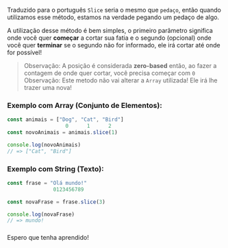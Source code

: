 Traduzido para o português `Slice` seria o mesmo que `pedaço`, então quando utilizamos esse método, estamos na verdade pegando um pedaço de algo.

A utilização desse método é bem simples, o primeiro parâmetro significa onde você quer **começar** a cortar sua fatia e o segundo (opcional) onde você quer **terminar** se o segundo não for informado, ele irá cortar até onde for possível!

> Observação: A posição é considerada **zero-based** então, ao fazer a contagem de onde quer cortar, você precisa começar com `0`
> Observação: Este metodo não vai alterar a `Array` utilizada! Ele irá lhe trazer uma nova!

### Exemplo com Array (Conjunto de Elementos):
```javascript
const animais = ["Dog", "Cat", "Bird"]
                   0      1      2
const novoAnimais = animais.slice(1)

console.log(novoAnimais)
// => ["Cat", "Bird"]
```

### Exemplo com String (Texto): 
```javascript
const frase = "Olá mundo!"
               0123456789

const novaFrase = frase.slice(3)

console.log(novaFrase)
// => mundo!
```

### 

Espero que tenha aprendido!
